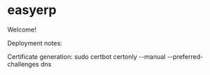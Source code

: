 # easyerp
Welcome!

Deployment notes:

Certificate generation:
sudo certbot certonly --manual --preferred-challenges dns
